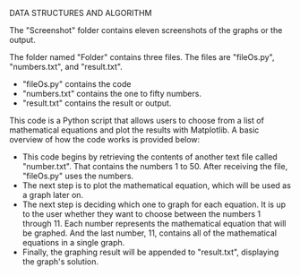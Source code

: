 DATA STRUCTURES AND ALGORITHM 

The "Screenshot" folder contains eleven screenshots of the graphs or the output.

The folder named "Folder" contains three files. The files are "fileOs.py", "numbers.txt", and "result.txt".
  - "fileOs.py" contains the code 
  - "numbers.txt" contains the one to fifty numbers.
  - "result.txt" contains the result or output.

This code is a Python script that allows users to choose from a list of mathematical equations and plot the results with Matplotlib. A basic overview of how the code works is provided below:
  - This code begins by retrieving the contents of another text file called "number.txt". That contains the numbers 1 to 50. After receiving the file, "fileOs.py" uses the numbers.
  - The next step is to plot the mathematical equation, which will be used as a graph later on.
  - The next step is deciding which one to graph for each equation. It is up to the user whether they want to choose between the numbers 1 through 11. Each number represents the mathematical equation that will be graphed. And the last number, 11, contains all of the mathematical equations in a single graph.
  - Finally, the graphing result will be appended to "result.txt", displaying the graph's solution. 
